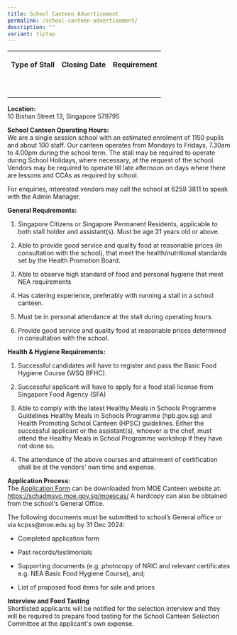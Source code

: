 ```yaml
---
title: School Canteen Advertisement
permalink: /school-canteen-advertisement/
description: ""
variant: tiptap
---
```

<table style="minWidth: 75px">
<colgroup>
<col>
<col>
<col>
</colgroup>
<tbody>
<tr>
<th rowspan="1" colspan="1">
<p>Type of Stall</p>
</th>
<th rowspan="1" colspan="1">
<p>Closing Date</p>
</th>
<th rowspan="1" colspan="1">
<p>Requirement</p>
</th>
</tr>
<tr>
<td rowspan="1" colspan="1">
<p></p>
</td>
<td rowspan="1" colspan="1">
<p></p>
</td>
<td rowspan="1" colspan="1">
<p></p>
</td>
</tr>
<tr>
<td rowspan="1" colspan="1">
<p></p>
</td>
<td rowspan="1" colspan="1">
<p></p>
</td>
<td rowspan="1" colspan="1">
<p></p>
</td>
</tr>
</tbody>
</table>
<p></p>
<p><strong>Location:</strong> 
<br>10 Bishan Street 13, Singapore 579795</p>
<p><strong>School Canteen Operating Hours:</strong> 
<br>We are a single session school with an estimated enrolment of 1150 pupils
and about 100 staff. Our canteen operates from Mondays to Fridays, 7.30am
to 4.00pm during the school term. The stall may be required to operate
during School Holidays, where necessary, at the request of the school.
Vendors may be required to operate till late afternoon on days where there
are lessons and CCAs as required by school.
<br>
</p>
<p>For enquiries, interested vendors may call the school at 6259 3811 to
speak with the Admin Manager.</p>
<p><strong>General Requirements:</strong>
</p>
<ol data-tight="true" class="tight">
<li>
<p>Singapore Citizens or Singapore Permanent Residents, applicable to both
stall holder and assistant(s). Must be age 21 years old or above.</p>
</li>
<li>
<p>Able to provide good service and quality food at reasonable prices (in
consultation with the school), that meet the health/nutritional standards
set by the Health Promotion Board.</p>
</li>
<li>
<p>Able to observe high standard of food and personal hygiene that meet NEA
requirements</p>
</li>
<li>
<p>Has catering experience, preferably with running a stall in a school canteen.</p>
</li>
<li>
<p>Must be in personal attendance at the stall during operating hours.</p>
</li>
<li>
<p>Provide good service and quality food at reasonable prices determined
in consultation with the school.</p>
</li>
</ol>
<p><strong>Health &amp; Hygiene Requirements:</strong>
</p>
<ol data-tight="true" class="tight">
<li>
<p>Successful candidates will have to register and pass the Basic Food Hygiene
Course (WSQ BFHC).</p>
</li>
<li>
<p>Successful applicant will have to apply for a food stall license from
Singapore Food Agency (SFA)</p>
</li>
<li>
<p>Able to comply with the latest Healthy Meals in Schools Programme Guidelines
Healthy Meals in Schools Programme (hpb.gov.sg) and Health Promoting School
Canteen (HPSC) guidelines. Either the successful applicant or the assistant(s),
whoever is the chef, must attend the Healthy Meals in School Programme
workshop if they have not done so.</p>
</li>
<li>
<p>The attendance of the above courses and attainment of certification shall
be at the vendors’ own time and expense.</p>
</li>
</ol>
<p><strong>Application Process:</strong> 
<br>The <a href="/files/canteen%20application%20form.pdf" rel="noopener noreferrer nofollow" target="_blank">Application Form</a> can
be downloaded from MOE Canteen website at: <a href="https://schadmsvc.moe.gov.sg/moescas/" rel="noopener noreferrer nofollow" target="_blank">https://schadmsvc.moe.gov.sg/moescas/</a> A
hardcopy can also be obtained from the school's General Office.
<br>
</p>
<p>The following documents must be submitted to school’s General office or
via kcpss@moe.edu.sg by 31 Dec 2024:</p>
<ul data-tight="true" class="tight">
<li>
<p>Completed application form</p>
</li>
<li>
<p>Past records/testimonials</p>
</li>
<li>
<p>Supporting documents (e.g. photocopy of NRIC and relevant certificates
e.g. NEA Basic Food Hygiene Course), and;</p>
</li>
<li>
<p>List of proposed food items for sale and prices</p>
</li>
</ul>
<p><strong>Interview and Food Tasting</strong> 
<br>Shortlisted applicants will be notified for the selection interview and
they will be required to prepare food tasting for the School Canteen Selection
Committee at the applicant's own expense.</p>